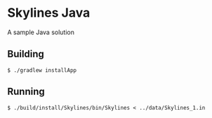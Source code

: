 Skylines Java
=============

A sample Java solution

Building
--------

`$ ./gradlew installApp`

Running
-------

`$ ./build/install/Skylines/bin/Skylines < ../data/Skylines_1.in`
